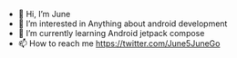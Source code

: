 - 👋 Hi, I’m June
- 👀 I’m interested in Anything about android development 
- 🌱 I’m currently learning Android jetpack compose
- 📫 How to reach me https://twitter.com/June5JuneGo

<!---
judev2/judev2 is a ✨ special ✨ repository because its `README.md` (this file) appears on your GitHub profile.
You can click the Preview link to take a look at your changes.
--->
